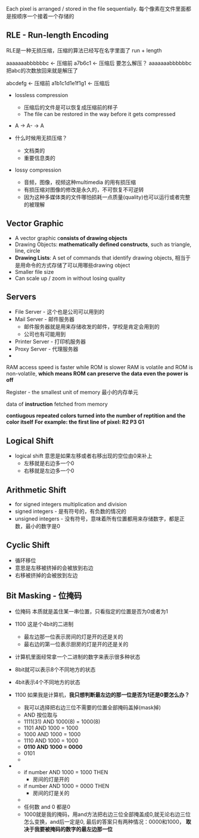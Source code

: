
Each pixel is arranged / stored in the file sequentially.
每个像素在文件里面都是按顺序一个接着一个存储的

## RLE - Run-length Encoding

RLE是一种无损压缩，压缩的算法已经写在名字里面了
run + length

aaaaaaabbbbbbc   <- 压缩前
a7b6c1                     <- 压缩后
要怎么解压？
aaaaaaabbbbbbc 把abc的次数放回来就是解压了

abcdefg <- 压缩前
a1b1c1d1e1f1g1   <- 压缩后




- lossless compression
	- 压缩后的文件是可以恢复成压缩前的样子
	- The file can be restored in the way before it gets compressed
- A -> A-  -> A
- 什么时候用无损压缩？
	- 文档类的
	- 重要信息类的

- lossy compression
	- 音频，图像，视频这种multimedia 的用有损压缩
	- 有损压缩对图像的修改是永久的，不可恢复不可逆转
	- 因为这种多媒体类的文件哪怕损耗一点质量(quality)也可以运行或者完整的被理解




## Vector Graphic
- A vector graphic c**onsists of drawing objects**
- Drawing Objects: **mathematically defined constructs**, such as triangle, line, circle
- **Drawing Lists**: A set of commands that identify drawing objects, 相当于是用命令的方式存储了可以用哪些drawing object
- Smaller file size
- Can scale up / zoom in without losing quality



## Servers
- File Server - 这个也是公司可以用到的
- Mail Server - 邮件服务器
	- 邮件服务器就是用来存储收发的邮件，学校是肯定会用到的
	- 公司也有可能用到
- Printer Server - 打印机服务器
- Proxy Server - 代理服务器
-


RAM access speed is faster while ROM is slower
RAM is volatile and ROM is non-volatile, **which means ROM can preserve the data even the power is off**

Register - the smallest unit of memory
最小的内存单元

data of **instruction** fetched from memory

**contiugous repeated colors turned into the number of reptition and the color itself**
**For example: the first line of pixel: R2 P3 G1**


## Logical Shift
- logical shift 意思是如果左移或者右移出现的空位由0来补上
	- 左移就是右边多一个0
	- 右移就是左边多一个0

## Arithmetic Shift
 - for signed integers multiplication and division
 - signed integers - 是有符号的，有负数的情况的
 - unsigned integers - 没有符号，意味着所有位置都用来存储数字，都是正数，最小的数字是0

## Cyclic Shift
- 循环移位
- 意思是左移被挤掉的会被放到右边
- 右移被挤掉的会被放到左边


## Bit Masking - 位掩码
- 位掩码 本质就是盖住某一串位置，只看指定的位置是否为0或者为1
- 1100   这是个4bit的二进制
	- 最左边那一位表示房间的灯是开的还是关的
	- 最右边的第一位表示厨房的灯是开的还是关的
- 计算机里面经常拿一个二进制的数字来表示很多种状态
- 8bit就可以表示8个不同地方的状态
- 4bit表示4个不同地方的状态
- 1100 如果我是计算机，**我只想判断最左边的那一位是否为1还是0要怎么办？**
	- 我可以选择把右边三位不需要的位置全部掩码盖掉(mask掉)
	- AND 按位取与
	- 1111(31) AND 1000(8) = 1000(8)
	- 1101 AND 1000 = 1000
	- 1000 AND 1000 = 1000
	- 1110 AND 1000 = 1000
	- **0110 AND 1000 = 0000**
	- 0101  
	- 


- 
	- if number AND 1000 = 1000 THEN
		- 房间的灯是开的
	- if number AND 1000 = 0000 THEN
		- 房间的灯是关的
	- 
	- 任何数 and 0 都是0
	- 1000就是我的掩码，用and方法把右边三位全部掩盖成0,就无论右边三位怎么变换，and后一定是0, 最后的答案只有两种情况：0000和1000， **取决于我要被掩码的数字的最左边那一位**